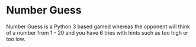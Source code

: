 # Number Guess

Number Guess is a Python 3 based gamed whereas the opponent will think of a number from 1 - 20 and you have 6 tries with hints such as too high or too low.
